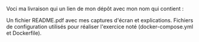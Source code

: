 Voci ma livraison qui un lien de mon dépôt avec mon nom qui contient :

Un fichier README.pdf avec mes captures d'écran et explications.
Fichiers de configuration utilisés pour réaliser l'exercice noté (docker-compose.yml et Dockerfile).

